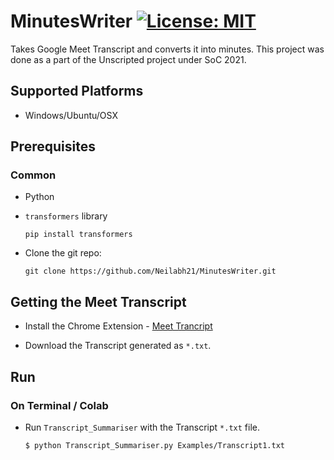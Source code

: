# MinutesWriter [![License: MIT](https://img.shields.io/badge/License-MIT-yellow.svg)](https://opensource.org/licenses/MIT)
Takes Google Meet Transcript and converts it into minutes. 
This project was done as a part of the Unscripted project under SoC 2021. 

## Supported Platforms

* Windows/Ubuntu/OSX

## Prerequisites

### Common

* Python

* `transformers` library

	`pip install transformers`
	

* Clone the git repo:

	`git clone https://github.com/Neilabh21/MinutesWriter.git`

## Getting the Meet Transcript

* Install the Chrome Extension - [Meet Trancript](https://chrome.google.com/webstore/detail/meet-transcript/jkdogkallbmmdhpdjdpmoejkehfeefnb?hl=en)

* Download the Transcript generated as `*.txt`.

## Run

### On Terminal / Colab
	
* Run `Transcript_Summariser` with the Transcript `*.txt` file. 
	
	`$ python Transcript_Summariser.py Examples/Transcript1.txt`


